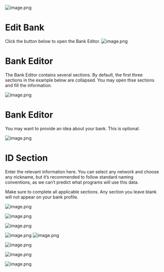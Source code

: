 ![image.png](/.attachments/image-5dd17ad0-296a-49a2-986a-4f76767626b0.png)


# Edit Bank

Click the button below to open the Bank Editor.
![image.png](/.attachments/image-1c081623-5eb4-4c50-a6f7-53a067fc7ee7.png)

# Bank Editor

The Bank Editor contains several sections. By default, the first three sections in the example below are collapsed. You may open thse sections and fill the information.

![image.png](/.attachments/image-78ab7191-2918-4247-b8d1-f08e0c7b7ff7.png)

# Bank Editor
You may want to provide an idea about your bank. This is optional.

![image.png](/.attachments/image-288b550d-f896-4044-b5f6-754c73cb2b5d.png)

# ID Section

Enter the relevant information here. You can select any network and choose any nickname, but it’s recommended to follow standard naming conventions, as we can’t predict what programs will use this data.

Make sure to complete all applicable sections. Any section you leave blank will not appear on your bank profile.

![image.png](/.attachments/image-29887eaa-cc03-4aa2-8980-f82e170597fe.png)

 
![image.png](/.attachments/image-38f6246e-ab3f-4ab5-a2b2-7da13d040cf4.png)

 
![image.png](/.attachments/image-268e01a8-d1e8-44bd-b430-373331af2fbc.png)

  
 ![image.png](/.attachments/image-28a8c86a-6fb3-48d9-8465-5efdb3faf24d.png)
![image.png](/.attachments/image-202aef6b-b69f-4065-963a-c00aebd5c6e8.png)

![image.png](/.attachments/image-e55bca75-cae1-4625-91ba-8d3f2480f1b8.png)

![image.png](/.attachments/image-34922c69-3326-4215-ad52-85f423b60318.png)

![image.png](/.attachments/image-35f0f62d-f177-4e61-9536-99da27f3f3d5.png)